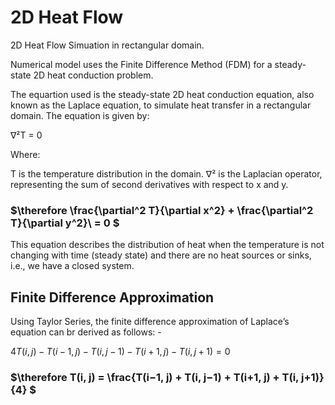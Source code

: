 # 2D Heat Flow

2D Heat Flow Simuation in rectangular domain.

Numerical model uses the Finite Difference Method (FDM) for a steady-state 2D heat conduction problem.

The equartion used is the steady-state 2D heat conduction equation, also known as the Laplace equation, to simulate heat transfer in a rectangular domain. The equation is given by:

∇²T = 0

Where:

T is the temperature distribution in the domain.
∇² is the Laplacian operator, representing the sum of second derivatives with respect to x and y.

### $\therefore \\frac{\partial^2 T}{\partial x^2} + \frac{\partial^2 T}{\partial y^2}\ = 0 $
      
This equation describes the distribution of heat when the temperature is not changing with time (steady state) and there are no heat sources or sinks, i.e., we have a closed system.

## Finite Difference Approximation
Using Taylor Series, the finite difference approximation of Laplace’s equation can br derived as follows: -

$4T(i, j) − T(i−1, j) − T(i, j−1) − T(i+1, j) − T(i, j+1) = 0$


### $\therefore T(i, j) = \frac{T(i−1, j) + T(i, j−1) + T(i+1, j) + T(i, j+1)}{4} $
